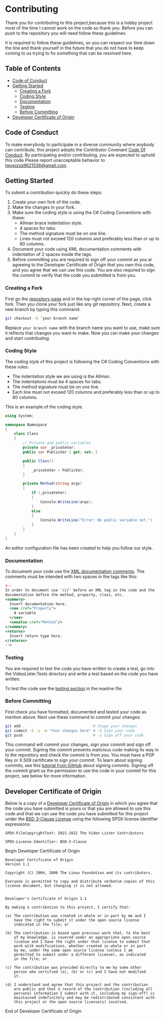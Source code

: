 # Contributing

Thank you for contributing to this project,because this is a hobby project most
of the time I cannot work on the code so thank you. Before you can push to the
repository you will need follow these guidelines.

It is required to follow these guidelines, so you can respect our time down the
line and thank yourself in the future that you do not have to keep coming to us
trying to fix something that can be resolved here.

## Table of Contents

- [Code of Conduct](#code-of-conduct)
- [Getting Started](#getting-started)
  - [Creating a Fork](#creating-a-fork)
  - [Coding Style](#coding-style)
  - [Documentation](#documentation)
  - [Testing](#testing)
  - [Before Committing](#before-committing)
- [Developer Certificate of Origin](#developer-certificate-of-origin)

## Code of Conduct

To make everybody to participate in a diverse community where anybody can
contribute, this project adopts the Contributor Covenant
[Code Of Conduct](CODE_OF_CONDUCT.md). By participating and/or contributing, you
are expected to uphold this code Please report unacceptable behavior to
<twopizza9621536@gmail.com>.

## Getting Started

To submit a contribution quickly do these steps:

1. Create your own fork of the code.
2. Make the changes in your fork.
3. Make sure the coding style is using the C# Coding Conventions with these:
    - Allman brace indentation style.
    - 4 spaces for tabs.
    - The method signature must be on one line.
    - Lines must not exceed 120 columns and preferably less than or up to 80
      columns.
4. Document your code using XML documentation comments with indentation of 2
   spaces inside the tags.
5. Before committing you are required to sign off your commit as you ar
   agreeing to the Developer Certificate of Origin that you own this code, and
   you agree that we can use this code. You are also required to sign the commit
   to verify that the code you submitted is from you.

### Creating a Fork

First go the [repository page][1] and in the top right corner of the page,
click fork. Then you clone your fork just like any git repository. Next, create
a new branch by typing this command:

```bash
git checkout -b `your branch name`
```

Replace `your branch name` with the branch name you want to use, make sure it
reflects that changes you want to make. Now you can make your changes and start
contributing.

### Coding Style

The coding style of this project is following the C# Coding Conventions with
these rules:

- The indentation style we are using is the Allman.
- The indentations must be 4 spaces for tabs.
- The method signature must be on one line.
- Each line must not exceed 120 columns and preferably less than or up to 80
  columns.

This is an example of the coding style.

```csharp
using System;

namespace Namespace
{
    class Class
    {
        // Private and public variables
        private var _privateVar;
        public var PublicVar { get; set; }

        public Class()
        {
            _privateVar = PublicVar;
        }

        private Method(string args)
        {
            if (_privateVar)
            {
                Console.WriteLine(args);
            }
            else
            {
                Console.WriteLine("Error: No public variable set.")
            }
        }
    }
}
```

An editor configuration file has been created to help you follow our style.

### Documentation

To document your code use the [XML documentation comments][2]. The comments must
be intended with two spaces in the tags like this:

```xml
<--
In order to document use '///' before an XML tag in the code and the
documentation before the method, property, class, etc.
<summery>
  Insert documentation here.
  <see cref="Property">
    A variable
  </see>
  <seealso cref="Method"/>
</summery>
<returns>
  Insert return type here.
</returns>
-->
```

### Testing

You are required to test the code you have written to create a test, go into the
VideoLister.Tests directory and write a test based on the code you have written.

To test the code see the [testing section](README.md#testing) in the readme
file.

### Before Committing

First check you have formatted, documented and tested your code as mention
above. Next use these command to commit your changes:

```bash
git add .                               # Stage your changes
git commit -S -s -m "Your changes here" # -S Sign your code
git push                                # -s Sign off your code
```

This command will commit your changes, sign your commit and sign off your
commit. Signing the commit prevents malicious code making its way in to the
repository and check the commit is from you. You must have a PGP Key or X.509
certificate to sign your commit. To learn about signing commits, see this
[tutorial from GitHub][3] about signing commits. Signing off the commit grant us
the permission to use the code in your commit for this project, see below for
more information.

## Developer Certificate of Origin

Below is a copy of a [Developer Certificate of Origin][4] in which you agree
that the code you have submitted is yours or that you are allowed to use this
code and that we can use the code you have submitted for this project under the
[BSD 3-Clause License](LICENSE) using the following SPDX license identifier
expressions:

```text
SPDX-FileCopyrightText: 2021-2022 The Video Lister Contributors

SPDX-License-Identifier: BSD-3-Clause
```

Begin Developer Certificate of Origin

```text
Developer Certificate of Origin
Version 1.1

Copyright (C) 2004, 2006 The Linux Foundation and its contributors.

Everyone is permitted to copy and distribute verbatim copies of this
license document, but changing it is not allowed.


Developer's Certificate of Origin 1.1

By making a contribution to this project, I certify that:

(a) The contribution was created in whole or in part by me and I
    have the right to submit it under the open source license
    indicated in the file; or

(b) The contribution is based upon previous work that, to the best
    of my knowledge, is covered under an appropriate open source
    license and I have the right under that license to submit that
    work with modifications, whether created in whole or in part
    by me, under the same open source license (unless I am
    permitted to submit under a different license), as indicated
    in the file; or

(c) The contribution was provided directly to me by some other
    person who certified (a), (b) or (c) and I have not modified
    it.

(d) I understand and agree that this project and the contribution
    are public and that a record of the contribution (including all
    personal information I submit with it, including my sign-off) is
    maintained indefinitely and may be redistributed consistent with
    this project or the open source license(s) involved.
```

End of Developer Certificate of Origin

[1]: <https://github.com/TwoPizza9621536/VideoLister>
[2]: <https://docs.microsoft.com/dotnet/csharp/language-reference/xmldoc/>
[3]: <https://docs.github.com/en/authentication/managing-commit-signature-verification>
[4]: <https://developercertificate.org>
